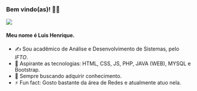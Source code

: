 ### Bem vindo(as)! 👋👋

![](https://komarev.com/ghpvc/?username=lhenriquedeveloper)

#### Meu nome é Luis Henrique.


- ✍️ Sou acadêmico de Análise e Desenvolvimento de Sistemas, pelo *IFTO*.
- 🌱 Aspirante as tecnologias: HTML, CSS, JS, PHP, JAVA (WEB), MYSQL e Bootstrap.  
- 📖 Sempre buscando adquirir conhecimento.
- ⚡ Fun fact: Gosto bastante da área de Redes e atualmente atuo nela. 
